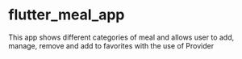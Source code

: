 # flutter_meal_app
This app shows different categories of meal and allows user to add, manage, remove and add to favorites with the use of Provider  
